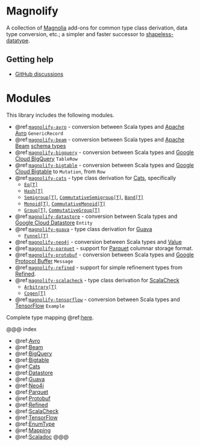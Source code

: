 # Magnolify

A collection of [Magnolia](https://github.com/propensive/magnolia) add-ons for common type class derivation, data type conversion, etc.; a simpler and faster successor to [shapeless-datatype](https://github.com/nevillelyh/shapeless-datatype).

## Getting help

- [GitHub discussions](https://github.com/spotify/magnolify/discussions)

# Modules

This library includes the following modules.

- @ref:[`magnolify-avro`](avro.md) - conversion between Scala types and [Apache Avro](https://github.com/apache/avro) `GenericRecord`
- @ref:[`magnolify-beam`](beam.md) - conversion between Scala types and [Apache Beam](https://beam.apache.org/) [schema types](https://beam.apache.org/documentation/programming-guide/#schemas)
- @ref:[`magnolify-bigquery`](bigquery.md) - conversion between Scala types and [Google Cloud BigQuery](https://cloud.google.com/bigquery/) `TableRow`
- @ref:[`magnolify-bigtable`](bigtable.md) - conversion between Scala types and [Google Cloud Bigtable](https://cloud.google.com/bigtable) to `Mutation`, from `Row`
- @ref:[`magnolify-cats`](cats.md) - type class derivation for [Cats](https://github.com/typelevel/cats), specifically
    - [`Eq[T]`](https://typelevel.org/cats/api/cats/kernel/Eq.html)
    - [`Hash[T]`](https://typelevel.org/cats/api/cats/kernel/Hash.html)
    - [`Semigroup[T]`](https://typelevel.org/cats/api/cats/kernel/Semigroup.html), [`CommutativeSemigroup[T]`](https://typelevel.org/cats/api/cats/kernel/CommutativeSemigroup.html), [`Band[T]`](https://typelevel.org/cats/api/cats/kernel/Band.html)
    - [`Monoid[T]`](https://typelevel.org/cats/api/cats/kernel/Monoid.html), [`CommutativeMonoid[T]`](https://typelevel.org/cats/api/cats/kernel/CommutativeMonoid.html)
    - [`Group[T]`](https://typelevel.org/cats/api/cats/kernel/Group.html), [`CommutativeGroup[T]`](https://typelevel.org/cats/api/cats/kernel/CommutativeGroup.html)
- @ref:[`magnolify-datastore`](datastore.md) - conversion between Scala types and [Google Cloud Datastore](https://cloud.google.com/datastore/) `Entity`
- @ref:[`magnolify-guava`](guava.md) - type class derivation for [Guava](https://guava.dev)
    - [`Funnel[T]`](https://guava.dev/releases/snapshot-jre/api/docs/com/google/common/hash/Funnel.html)
- @ref:[`magnolify-neo4j`](neo4j.md) - conversion between Scala types and [Value](https://neo4j.com/docs/driver-manual/1.7/cypher-values/)
- @ref:[`magnolify-parquet`](parquet.md) - support for [Parquet](http://parquet.apache.org/) columnar storage format.
- @ref:[`magnolify-protobuf`](protobuf.md) - conversion between Scala types and [Google Protocol Buffer](https://developers.google.com/protocol-buffers/docs/overview) `Message`
- @ref:[`magnolify-refined`](refined.md) - support for simple refinement types from [Refined](https://github.com/fthomas/refined).
- @ref:[`magnolify-scalacheck`](scalacheck.md) - type class derivation for [ScalaCheck](https://github.com/typelevel/scalacheck)
    - [`Arbitrary[T]`](https://github.com/typelevel/scalacheck/blob/master/doc/UserGuide.md#universally-quantified-properties)
    - [`Cogen[T]`](https://github.com/typelevel/scalacheck/blob/master/src/main/scala/org/scalacheck/Cogen.scala)
- @ref:[`magnolify-tensorflow`](tensorflow.md) - conversion between Scala types and [TensorFlow](https://www.tensorflow.org/) `Example`

Complete type mapping @ref:[here](mapping.md).

@@@ index
- @ref:[Avro](avro.md)
- @ref:[Beam](beam.md)
- @ref:[BigQuery](bigquery.md)
- @ref:[Bigtable](bigtable.md)
- @ref:[Cats](cats.md)
- @ref:[Datastore](datastore.md)
- @ref:[Guava](guava.md)
- @ref:[Neo4j](neo4j.md)
- @ref:[Parquet](parquet.md)
- @ref:[Protobuf](protobuf.md)
- @ref:[Refined](refined.md)
- @ref:[ScalaCheck](scalacheck.md)
- @ref:[TensorFlow](tensorflow.md)
- @ref:[EnumType](enums.md)
- @ref:[Mapping](mapping.md)
- @ref:[Scaladoc](scaladoc.md)
@@@
